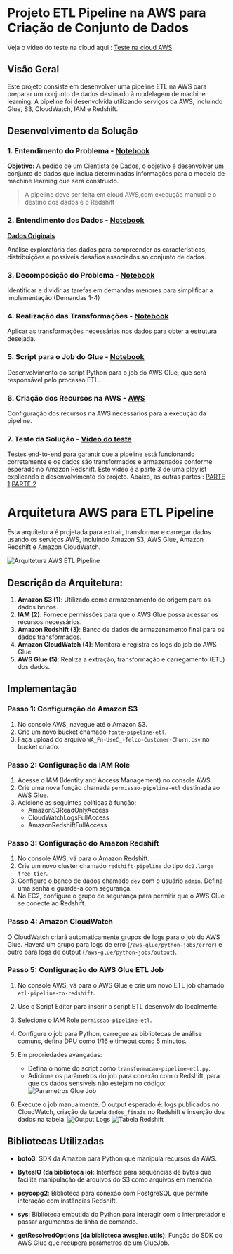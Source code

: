 # Projeto ETL Pipeline na AWS para Criação de Conjunto de Dados
Veja o vídeo do teste na cloud aqui : [Teste na cloud AWS](https://www.youtube.com/watch?v=U8mbIapwUy4)

## Visão Geral

Este projeto consiste em desenvolver uma pipeline ETL na AWS para preparar um conjunto de dados destinado à modelagem de machine learning. A pipeline foi desenvolvida utilizando serviços da AWS, incluindo Glue, S3, CloudWatch, IAM e Redshift.

## Desenvolvimento da Solução

### 1. Entendimento do Problema - [Notebook](https://github.com/cinthialet/etl-aws-pipeline/blob/main/transformacao_dados_aws.ipynb)

**Objetivo:** A pedido de um Cientista de Dados, o objetivo é desenvolver um conjunto de dados que inclua determinadas informações para o modelo de machine learning que será construído.

> A pipeline deve ser feita em cloud AWS,com execução manual e o destino dos dados é o Redshift

### 2. Entendimento dos Dados - [Notebook](https://github.com/cinthialet/etl-aws-pipeline/blob/main/transformacao_dados_aws.ipynb)
[**Dados Originais**](https://github.com/cinthialet/etl-aws-pipeline/blob/main/WA_Fn-UseC_-Telco-Customer-Churn.csv)

Análise exploratória dos dados para compreender as características, distribuições e possíveis desafios associados ao conjunto de dados.

### 3. Decomposição do Problema - [Notebook](https://github.com/cinthialet/etl-aws-pipeline/blob/main/transformacao_dados_aws.ipynb)

Identificar e dividir as tarefas em demandas menores para simplificar a implementação (Demandas 1-4)

### 4. Realização das Transformações - [Notebook](https://github.com/cinthialet/etl-aws-pipeline/blob/main/transformacao_dados_aws.ipynb)

Aplicar as transformações necessárias nos dados para obter a estrutura desejada.

### 5. Script para o Job do Glue - [Notebook](https://github.com/cinthialet/etl-aws-pipeline/blob/main/transformacao_dados_aws.ipynb)

Desenvolvimento do script Python para o job do AWS Glue, que será responsável pelo processo ETL.

### 6. Criação dos Recursos na AWS - [AWS](https://github.com/cinthialet/etl-aws-pipeline/blob/main/arquitetura%20aws.png)

Configuração dos recursos na AWS necessários para a execução da pipeline.

### 7. Teste da Solução - [Vídeo do teste](https://www.youtube.com/watch?v=U8mbIapwUy4)

Testes end-to-end para garantir que a pipeline está funcionando corretamente e os dados são transformados e armazenados conforme esperado no Amazon Redshift.
Este vídeo é a parte 3 de uma playlist explicando o desenvolvimento do projeto. Abaixo, as outras partes :
[PARTE 1](https://www.youtube.com/watch?v=a1faKmcerBw)
[PARTE 2](https://www.youtube.com/watch?v=8C3lr3TETu8)

# Arquitetura AWS para ETL Pipeline

Esta arquitetura é projetada para extrair, transformar e carregar dados usando os serviços AWS, incluindo Amazon S3, AWS Glue, Amazon Redshift e Amazon CloudWatch.

![Arquitetura AWS ETL Pipeline](https://github.com/cinthialet/etl-aws-pipeline/blob/main/arquitetura%20aws.png?raw=true)

## Descrição da Arquitetura:

1. **Amazon S3 (1)**: Utilizado como armazenamento de origem para os dados brutos.
2. **IAM (2)**: Fornece permissões para que o AWS Glue possa acessar os recursos necessários.
3. **Amazon Redshift (3)**: Banco de dados de armazenamento final para os dados transformados.
4. **Amazon CloudWatch (4)**: Monitora e registra os logs do job do AWS Glue.
5. **AWS Glue (5)**: Realiza a extração, transformação e carregamento (ETL) dos dados.

## Implementação

### **Passo 1: Configuração do Amazon S3**
1. No console AWS, navegue até o Amazon S3.
2. Crie um novo bucket chamado `fonte-pipeline-etl`.
3. Faça upload do arquivo `WA_Fn-UseC_-Telco-Customer-Churn.csv` no bucket criado.

### **Passo 2: Configuração da IAM Role**
1. Acesse o IAM (Identity and Access Management) no console AWS.
2. Crie uma nova função chamada `permissao-pipeline-etl` destinada ao AWS Glue.
3. Adicione as seguintes políticas à função:
    - AmazonS3ReadOnlyAccess
    - CloudWatchLogsFullAccess
    - AmazonRedshiftFullAccess

### **Passo 3: Configuração do Amazon Redshift**
1. No console AWS, vá para o Amazon Redshift.
2. Crie um novo cluster chamado `redshift-pipeline` do tipo `dc2.large free tier`.
3. Configure o banco de dados chamado `dev` com o usuário `admin`. Defina uma senha e guarde-a com segurança.
4. No EC2, configure o grupo de segurança para permitir que o AWS Glue se conecte ao Redshift.

### **Passo 4: Amazon CloudWatch**
O CloudWatch criará automaticamente grupos de logs para o job do AWS Glue. Haverá um grupo para logs de erro (`/aws-glue/python-jobs/error`) e outro para logs de output (`/aws-glue/python-jobs/output`).

### **Passo 5: Configuração do AWS Glue ETL Job**
1. No console AWS, vá para o AWS Glue e crie um novo ETL job chamado `etl-pipeline-to-redshift`.
2. Use o Script Editor para inserir o script ETL desenvolvido localmente.
3. Selecione o IAM Role `permissao-pipeline-etl`.
4. Configure o job para Python, carregue as bibliotecas de análise comuns, defina DPU como 1/16 e timeout como 5 minutos.
5. Em propriedades avançadas:
    - Defina o nome do script como `transformacao-pipeline-etl.py`.
    - Adicione os parâmetros do job para conexão com o Redshift, para que os dados sensíveis não estejam no código:
![Parametros Glue Job](https://github.com/cinthialet/etl-aws-pipeline/blob/main/img/glue-parameters.png)

6. Execute o job manualmente. O output esperado é: logs publicados no CloudWatch, criação da tabela `dados_finais` no Redshift e inserção dos dados na tabela.
![Output Logs](https://github.com/cinthialet/etl-aws-pipeline/blob/main/img/cloudwatch-result.png)
![Tabela Redshift](https://github.com/cinthialet/etl-aws-pipeline/blob/main/img/redshift-result.png) 
 
## Bibliotecas Utilizadas

- **boto3**: SDK da Amazon para Python que manipula recursos da AWS.
  
- **BytesIO (da biblioteca io)**: Interface para sequências de bytes que facilita manipulação de arquivos do S3 como arquivos em memória.

- **psycopg2**: Biblioteca para conexão com PostgreSQL que permite interação com instâncias Redshift.
  
- **sys**: Biblioteca embutida do Python para interagir com o interpretador e passar argumentos de linha de comando.
  
- **getResolvedOptions (da biblioteca awsglue.utils)**: Função do SDK do AWS Glue que recupera parâmetros de um GlueJob.
